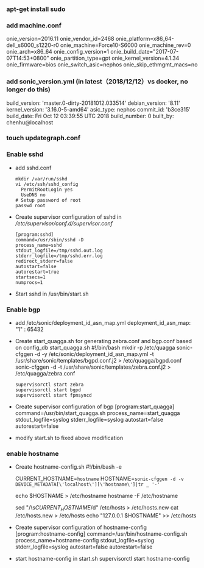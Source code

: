 ### apt-get install sudo

### add machine.conf
onie_version=2016.11
onie_vendor_id=2468
onie_platform=x86_64-dell_s6000_s1220-r0
onie_machine=Force10-S6000
onie_machine_rev=0
onie_arch=x86_64
onie_config_version=1
onie_build_date="2017-07-07T14:53+0800"
onie_partition_type=gpt
onie_kernel_version=4.1.34
onie_firmware=bios
onie_switch_asic=nephos
onie_skip_ethmgmt_macs=no


### add sonic_version.yml (in latest（2018/12/12）vs docker, no longer do this)
build_version: 'master.0-dirty-20181012.033514'
debian_version: '8.11'
kernel_version: '3.16.0-5-amd64'
asic_type: nephos
commit_id: 'b3ce315'
build_date: Fri Oct 12 03:39:55 UTC 2018
build_number: 0
built_by: chenhu@localhost

### touch updategraph.conf

### Enable sshd
- add sshd.conf
    ```
    mkdir /var/run/sshd
    vi /etc/ssh/sshd_config 
      PermitRootLogin yes
      UseDNS no
    # Setup password of root
    passwd root
    ```
- Create supervisor configuration of sshd
in _/etc/supervisor/conf.d/supervisor.conf_
    ```
    [program:sshd]
    command=/usr/sbin/sshd -D
    process_name=sshd
    stdout_logfile=/tmp/sshd.out.log
    stderr_logfile=/tmp/sshd.err.log
    redirect_stderr=false
    autostart=false
    autorestart=true
    startsecs=1
    numprocs=1
    ```
- Start sshd in /usr/bin/start.sh

### Enable bgp
- add /etc/sonic/deployment_id_asn_map.yml 
    deployment_id_asn_map:
      "1" : 65432
- Create start_quagga.sh for generating zebra.conf and bgp.conf based on config_db
  start_quagga.sh
      #!/bin/bash
      mkdir -p /etc/quagga
      sonic-cfggen -d -y /etc/sonic/deployment_id_asn_map.yml -t /usr/share/sonic/templates/bgpd.conf.j2 > /etc/quagga/bgpd.conf
      sonic-cfggen -d -t /usr/share/sonic/templates/zebra.conf.j2 > /etc/quagga/zebra.conf

      supervisorctl start zebra
      supervisorctl start bgpd
      supervisorctl start fpmsyncd
- Create supervisor configuration of bgp
    [program:start_quagga]
    command=/usr/bin/start_quagga.sh
    process_name=start_quagga
    stdout_logfile=syslog
    stderr_logfile=syslog
    autostart=false
    autorestart=false  
- modify start.sh to fixed above modification

### enable hostname
- Create hostname-config.sh
    #!/bin/bash -e

    CURRENT_HOSTNAME=`hostname`
    HOSTNAME=`sonic-cfggen -d -v DEVICE_METADATA[\'localhost\'][\'hostname\']|tr _ '-'`

    echo $HOSTNAME > /etc/hostname
    hostname -F /etc/hostname

    sed "/\s$CURRENT_HOSTNAME$/d" /etc/hosts > /etc/hosts.new
    cat /etc/hosts.new > /etc/hosts
    echo "127.0.0.1 $HOSTNAME" >> /etc/hosts
- Create supervisor configuration of hostname-config
[program:hostname-config]
command=/usr/bin/hostname-config.sh
process_name=hostname-config
stdout_logfile=syslog
stderr_logfile=syslog
autostart=false
autorestart=false
- start hostname-config in start.sh
supervisorctl start hostname-config